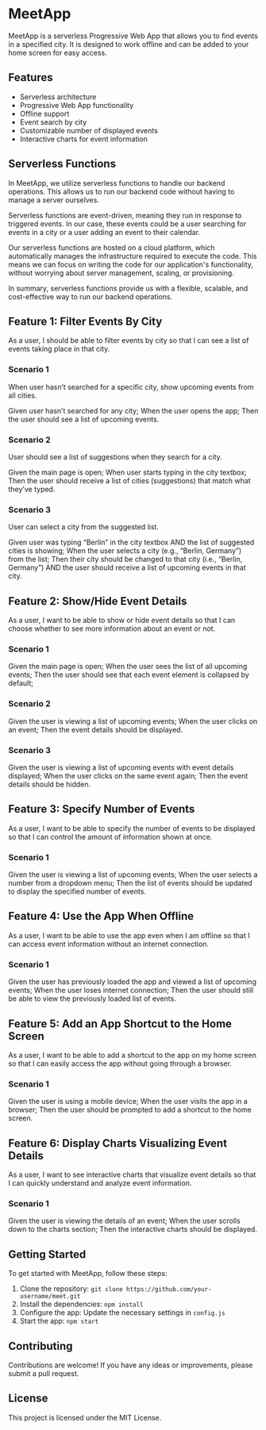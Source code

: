 # MeetApp

MeetApp is a serverless Progressive Web App that allows you to find events in a specified city. It is designed to work offline and can be added to your home screen for easy access.

## Features

- Serverless architecture
- Progressive Web App functionality
- Offline support
- Event search by city
- Customizable number of displayed events
- Interactive charts for event information

## Serverless Functions

In MeetApp, we utilize serverless functions to handle our backend operations. This allows us to run our backend code without having to manage a server ourselves.

Serverless functions are event-driven, meaning they run in response to triggered events. In our case, these events could be a user searching for events in a city or a user adding an event to their calendar.

Our serverless functions are hosted on a cloud platform, which automatically manages the infrastructure required to execute the code. This means we can focus on writing the code for our application's functionality, without worrying about server management, scaling, or provisioning.

In summary, serverless functions provide us with a flexible, scalable, and cost-effective way to run our backend operations.

## Feature 1: Filter Events By City

As a user, I should be able to filter events by city so that I can see a list of events taking place in that city.

### Scenario 1

When user hasn’t searched for a specific city, show upcoming events from all cities.

Given user hasn’t searched for any city;
When the user opens the app;
Then the user should see a list of upcoming events.

### Scenario 2

User should see a list of suggestions when they search for a city.

Given the main page is open;
When user starts typing in the city textbox;
Then the user should receive a list of cities (suggestions) that match what they’ve typed.

### Scenario 3

User can select a city from the suggested list.

Given user was typing “Berlin” in the city textbox AND the list of suggested cities is showing;
When the user selects a city (e.g., “Berlin, Germany”) from the list;
Then their city should be changed to that city (i.e., “Berlin, Germany”) AND the user should receive a list of upcoming events in that city.

## Feature 2: Show/Hide Event Details

As a user, I want to be able to show or hide event details so that I can choose whether to see more information about an event or not.

### Scenario 1

Given the main page is open;
When the user sees the list of all upcoming events;
Then the user should see that each event element is collapsed by default;

### Scenario 2

Given the user is viewing a list of upcoming events;
When the user clicks on an event;
Then the event details should be displayed.

### Scenario 3

Given the user is viewing a list of upcoming events with event details displayed;
When the user clicks on the same event again;
Then the event details should be hidden.

## Feature 3: Specify Number of Events

As a user, I want to be able to specify the number of events to be displayed so that I can control the amount of information shown at once.

### Scenario 1

Given the user is viewing a list of upcoming events;
When the user selects a number from a dropdown menu;
Then the list of events should be updated to display the specified number of events.

## Feature 4: Use the App When Offline

As a user, I want to be able to use the app even when I am offline so that I can access event information without an internet connection.

### Scenario 1

Given the user has previously loaded the app and viewed a list of upcoming events;
When the user loses internet connection;
Then the user should still be able to view the previously loaded list of events.

## Feature 5: Add an App Shortcut to the Home Screen

As a user, I want to be able to add a shortcut to the app on my home screen so that I can easily access the app without going through a browser.

### Scenario 1

Given the user is using a mobile device;
When the user visits the app in a browser;
Then the user should be prompted to add a shortcut to the home screen.

## Feature 6: Display Charts Visualizing Event Details

As a user, I want to see interactive charts that visualize event details so that I can quickly understand and analyze event information.

### Scenario 1

Given the user is viewing the details of an event;
When the user scrolls down to the charts section;
Then the interactive charts should be displayed.

## Getting Started

To get started with MeetApp, follow these steps:

1. Clone the repository: `git clone https://github.com/your-username/meet.git`
2. Install the dependencies: `npm install`
3. Configure the app: Update the necessary settings in `config.js`
4. Start the app: `npm start`

## Contributing

Contributions are welcome! If you have any ideas or improvements, please submit a pull request.

## License

This project is licensed under the MIT License.
